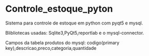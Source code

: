 # Controle_estoque_pyton
 Sistema para controle de estoque em python com pyqt5 e mysql.
 
 
 Blibliotecas usadas: Sqlite3,PyQt5,reportlab e o mysql-connector.
 
 Campos da tabela produtos do mysql: codigo(primary key),descricao,preco,categoria,quantidade
